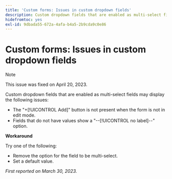 ```yaml
---
title: 'Custom forms: Issues in custom dropdown fields'
description: Custom dropdown fields that are enabled as multi-select fields may display the issues.
hidefromtoc: yes
exl-id: 9dbada55-672a-4afa-b4a5-2b9cda9c0e86
---
```

# Custom forms: Issues in custom dropdown fields

>[!NOTE]
>
>This issue was fixed on April 20, 2023.

Custom dropdown fields that are enabled as multi-select fields may display the following issues:

* The "+[!UICONTROL Add]" button is not present when the form is not in edit mode.
* Fields that do not have values show a "--[!UICONTROL no label]--" option.

**Workaround**

Try one of the following:

* Remove the option for the field to be multi-select.
* Set a default value.

_First reported on March 30, 2023._
